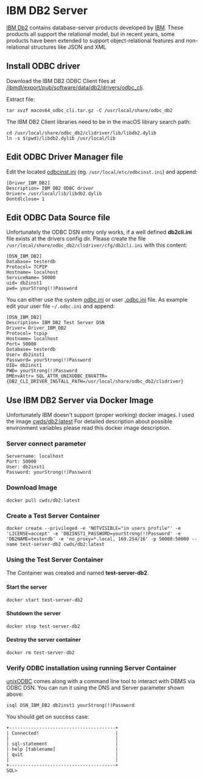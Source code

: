# IBM DB2 Server
[IBM Db2](https://www.ibm.com/analytics/us/en/db2/) contains database-server products developed by [IBM](https://www.ibm.com/us-en/). These products all support the relational model, but in recent years, some products have been extended to support object-relational features and non-relational structures like JSON and XML

## Install ODBC driver 
Download the IBM DB2 ODBC Client files at [/ibmdl/export/pub/software/data/db2/drivers/odbc_cli](http://public.dhe.ibm.com/ibmdl/export/pub/software/data/db2/drivers/odbc_cli/macos64_odbc_cli.tar.gz).

Extract file:

```
tar xvzf macos64_odbc_cli.tar.gz -C /usr/local/share/odbc_db2
```

The IBM DB2 Client libraries need to be in the macOS library search path:

```
cd /usr/local/share/odbc_db2/clidriver/lib/libdb2.dylib
ln -s $(pwd)/libdb2.dylib /usr/local/lib
```

## Edit ODBC Driver Manager file
Edit the located [odbcinst.ini](https://github.com/hrabe/odbc-on-macos#locate-your-odbc-driver-and-data-source-config-files) (eg. `/usr/local/etc/odbcinst.ini`) and append:
```
[Driver_IBM_DB2]
Description= IBM DB2 ODBC driver
Driver= /usr/local/lib/libdb2.dylib
Dontdlclose= 1
```

## Edit ODBC Data Source file
Unfortunately the ODBC DSN entry only works, if a well defined **db2cli.ini** file exists at the drivers config dir.
Please create the file `/usr/local/share/odbc_db2/clidriver/cfg/db2cli.ini` with this content:
```
[DSN_IBM_DB2]
Database= testerdb
Protocol= TCPIP
Hostname= localhost
ServiceName= 50000
uid= db2inst1
pwd= yourStrong(!)Password
```

You can either use the system [odbc.ini](https://github.com/hrabe/odbc-on-macos#locate-your-odbc-driver-and-data-source-config-files) or user [.odbc.ini](https://github.com/hrabe/odbc-on-macos#locate-your-odbc-driver-and-data-source-config-files) file. As example edit your user file `~/.odbc.ini` and append:
```
[DSN_IBM_DB2]
Description= IBM DB2 Test Server DSN
Driver= Driver_IBM_DB2
Protocol= tcpip
Hostname= localhost
Port= 50000
Database= testerdb
User= db2inst1
Password= yourStrong(!)Password
UID= db2inst1
PWD= yourStrong(!)Password
DMEnvAttr= SQL_ATTR_UNIXODBC_ENVATTR={DB2_CLI_DRIVER_INSTALL_PATH=/usr/local/share/odbc_db2/clidriver}
```

## Use IBM DB2 Server via Docker Image
Unfortunately IBM doesn't support (proper working) docker images. I used the image [cwds/db2:latest](https://hub.docker.com/r/cwds/db2/) For detailed description about possible environment variables please read this docker image description.

### Server connect parameter
```
Servername: localhost
Port: 50000
User: db2inst1
Password: yourStrong(!)Password
```

### Download Image
```
docker pull cwds/db2:latest
```

### Create a Test Server Container
```
docker create --privileged -e 'NOTVISIBLE="in users profile"' -e 'LICENSE=accept' -e 'DB2INST1_PASSWORD=yourStrong(!)Password' -e 'DB2NAME=testerdb' -e 'no_proxy=*.local, 169.254/16' -p 50000:50000 --name test-server-db2 cwds/db2:latest
```

### Using the Test Server Container
The Container was created and named **test-server-db2**. 

#### Start the server
```
docker start test-server-db2
```

#### Shutdown the server
```
docker stop test-server-db2
```

#### Destroy the server container
```
docker rm test-server-db2
```

### Verify ODBC installation using running Server Container
[unixODBC](http://www.unixodbc.org/) comes along with a command line tool to interact with DBMS via ODBC DSN. You can run it using the DNS and Server parameter shown above:

```
isql DSN_IBM_DB2 db2inst1 yourStrong(!)Password
```

You should get on success case:
```
+---------------------------------------+
| Connected!                            |
|                                       |
| sql-statement                         |
| help [tablename]                      |
| quit                                  |
|                                       |
+---------------------------------------+
SQL>
```
